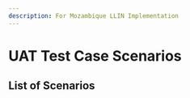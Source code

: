 ```yaml
---
description: For Mozambique LLIN Implementation
---
```


# UAT Test Case Scenarios

## List of Scenarios
